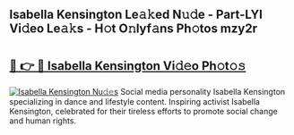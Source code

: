 ## Isabella Kensington Le𝚊𝚔ed N𝚞𝚍e - Part-LYI Vi𝚍eo Le𝚊𝚔s - H𝚘t O𝚗lyf𝚊ns Ph𝚘tos mzy2r

# <h2><a href="http://hf55wn.feru.top/?c=Isabella+Kensington">🔗 👉 🔴 Isabella Kensington Vi𝚍𝚎o Ph𝚘t𝚘𝚜</a></h2>

[![Isabella Kensington Nu𝚍𝚎s](https://i.imgur.com/0TWrTi3.gif)](http://hf55wn.feru.top/?c=Isabella+Kensington)
Social media personality Isabella Kensington specializing in dance and lifestyle content. Inspiring activist Isabella Kensington, celebrated for their tireless efforts to promote social change and human rights. 
